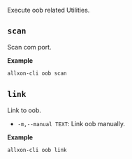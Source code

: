 Execute oob related Utilities.

## `scan`
Scan com port.

**Example**
```bash
allxon-cli oob scan
```

## `link`
Link to oob.

- `-m,--manual TEXT`: Link oob manually.

**Example**
```bash
allxon-cli oob link
```
